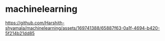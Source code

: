 # machinelearning

https://github.com/Harshith-shyamala/machinelearning/assets/169741388/65887f63-0a1f-4694-b420-5f214b21dd85

